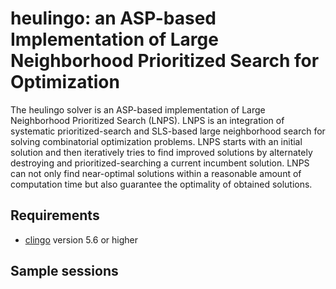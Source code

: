 # heulingo: an ASP-based Implementation of Large Neighborhood Prioritized Search for Optimization

The heulingo solver is an ASP-based implementation of Large Neighborhood Prioritized Search (LNPS).
LNPS is an integration of systematic prioritized-search and SLS-based large neighborhood search
for solving combinatorial optimization problems.
LNPS starts with an initial solution and then iteratively tries to find improved solutions
by alternately destroying and prioritized-searching a current incumbent solution.
LNPS can not only find near-optimal solutions within a reasonable amount of computation time
but also guarantee the optimality of obtained solutions.

## Requirements
- [clingo](https://potassco.org/clingo/) version 5.6 or higher

## Sample sessions
